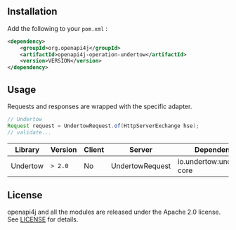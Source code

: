 ## Installation

Add the following to your `pom.xml` :

```xml
<dependency>
    <groupId>org.openapi4j</groupId>
    <artifactId>openapi4j-operation-undertow</artifactId>
    <version>VERSION</version>
</dependency>
```

## Usage

Requests and responses are wrapped with the specific adapter.
```java
// Undertow
Request request = UndertowRequest.of(HttpServerExchange hse);
// validate...
```

| Library         | Version     | Client | Server                  | Dependency                   |
|-----------------|-------------|--------|-------------------------|------------------------------|
| Undertow        | `> 2.0`     | No     | UndertowRequest         | io.undertow:undertow-core    |

## License

openapi4j and all the modules are released under the Apache 2.0 license. See [LICENSE](https://github.com/openapi4j/openapi4j/blob/master/LICENSE.md) for details.
